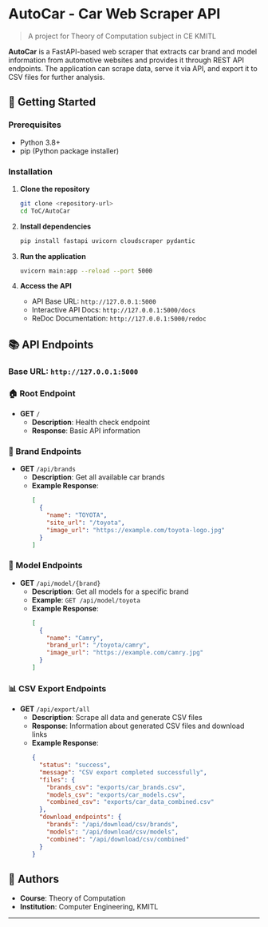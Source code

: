 # AutoCar - Car Web Scraper API

> A project for Theory of Computation subject in CE KMITL

**AutoCar** is a FastAPI-based web scraper that extracts car brand and model information from automotive websites and provides it through REST API endpoints. The application can scrape data, serve it via API, and export it to CSV files for further analysis.

## 🚦 Getting Started

### Prerequisites

- Python 3.8+
- pip (Python package installer)

### Installation

1. **Clone the repository**
   ```bash
   git clone <repository-url>
   cd ToC/AutoCar
   ```

2. **Install dependencies**
   ```bash
   pip install fastapi uvicorn cloudscraper pydantic
   ```

3. **Run the application**
   ```bash
   uvicorn main:app --reload --port 5000
   ```

4. **Access the API**
   - API Base URL: `http://127.0.0.1:5000`
   - Interactive API Docs: `http://127.0.0.1:5000/docs`
   - ReDoc Documentation: `http://127.0.0.1:5000/redoc`

## 📚 API Endpoints

### Base URL: `http://127.0.0.1:5000`

### 🏠 Root Endpoint
- **GET** `/`
  - **Description**: Health check endpoint
  - **Response**: Basic API information

### 🚗 Brand Endpoints
- **GET** `/api/brands`
  - **Description**: Get all available car brands
  - **Example Response**:
    ```json
    [
      {
        "name": "TOYOTA",
        "site_url": "/toyota",
        "image_url": "https://example.com/toyota-logo.jpg"
      }
    ]
    ```

### 🚙 Model Endpoints
- **GET** `/api/model/{brand}`
  - **Description**: Get all models for a specific brand
  - **Example**: `GET /api/model/toyota`
  - **Example Response**:
    ```json
    [
      {
        "name": "Camry",
        "brand_url": "/toyota/camry",
        "image_url": "https://example.com/camry.jpg"
      }
    ]
    ```

### 📊 CSV Export Endpoints
- **GET** `/api/export/all`
  - **Description**: Scrape all data and generate CSV files
  - **Response**: Information about generated CSV files and download links
  - **Example Response**:
    ```json
    {
      "status": "success",
      "message": "CSV export completed successfully",
      "files": {
        "brands_csv": "exports/car_brands.csv",
        "models_csv": "exports/car_models.csv", 
        "combined_csv": "exports/car_data_combined.csv"
      },
      "download_endpoints": {
        "brands": "/api/download/csv/brands",
        "models": "/api/download/csv/models",
        "combined": "/api/download/csv/combined"
      }
    }
    ```

## 👥 Authors

- **Course**: Theory of Computation
- **Institution**: Computer Engineering, KMITL

---